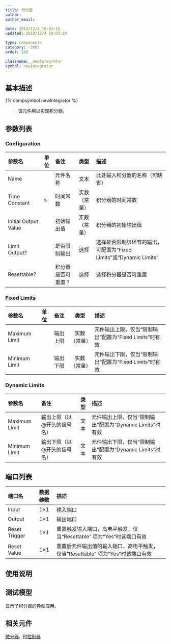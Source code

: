 ```yaml
---
title: 积分器
author: 
author_email:

date: 2018/12/4 10:03:10
updated: 2018/12/4 10:03:10

type: components
category: -3003
order: 200

classname: _newIntegrator
symbol: newIntegrator
---
```

## 基本描述
{% compsymbol newIntegrator %}

> **该元件用以实现积分器。**

## 参数列表
### Configuration
| 参数名 | 单位 | 备注 | 类型 | 描述 |
| :--- | :--- | :--- | :--: | :--- |
| Name |  | 元件名称 | 文本 | 此处输入积分器的名称（可缺省） |
| Time Constant | s | 时间常数 | 实数（常量） | 积分器的时间常数 |
| Initial Output Value |  | 初始输出值 | 实数（常量） | 积分器的初始输出值 |
| Limit Output? |  | 是否限制输出 | 选择 | 选择是否限制该环节的输出，可配置为“Fixed Limits”或“Dynamic Limits” |
| Resettable? |  | 积分器是否可重置？ | 选择 | 选择积分器是否可重置 |

### Fixed Limits
| 参数名 | 单位 | 备注 | 类型 | 描述 |
| :--- | :--- | :--- | :--: | :--- |
| Maximum Limit |  | 输出上限 | 实数（常量） | 元件输出上限，仅当“限制输出”配置为“Fixed Limits”时有效 |
| Minimum Limit |  | 输出下限 | 实数（常量） | 元件输出下限，仅当“限制输出”配置为“Fixed Limits”时有效 |

### Dynamic Limits
| 参数名 | 备注 | 类型 | 描述 |
| :--- | :--- | :--: | :--- |
| Maximum Limit | 输出上限（以@开头的信号名） | 文本 | 元件输出上限，仅当“限制输出”配置为“Dynamic Limits”时有效 |
| Minimum Limit | 输出下限（以@开头的信号名） | 文本 | 元件输出下限，仅当“限制输出”配置为“Dynamic Limits”时有效 |


## 端口列表

| 端口名 | 数据维数 | 描述 |
| :--- | :--:  | :--- |
| Input | 1×1 |输入端口 |                   
| Output | 1×1 | 输出端口|                   
| Reset Trigger | 1×1 |重置触发输入端口，高电平触发，仅当“Resettable” 项为“Yes”时该端口有效|                   
| Reset Value | 1×1 |重置后元件输出值的输入端口，高电平触发，仅当“Resettable” 项为“Yes”时该端口有效 |                   

## 使用说明


## 测试模型
[<test name>](<test link>)显示了积分器的典型应用。

## 相关元件

[微分器](/components/comp_newDerivative.html)、[PI控制器](/components/comp_newPICtrl.html)
